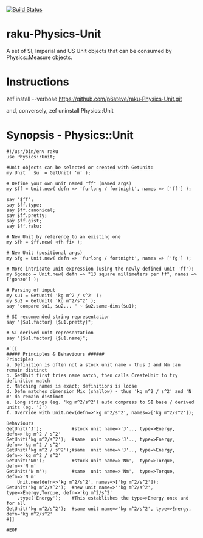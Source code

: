 [![Build Status](https://travis-ci.com/p6steve/raku-Physics-Unit.svg?branch=master)](https://travis-ci.com/p6steve/raku-Physics-Unit)

# raku-Physics-Unit
A set of SI, Imperial and US Unit objects that can be consumed by Physics::Measure objects.

# Instructions
zef install --verbose https://github.com/p6steve/raku-Physics-Unit.git

and, conversely, zef uninstall Physics::Unit

# Synopsis - Physics::Unit

```perl6
#!/usr/bin/env raku
use Physics::Unit;

#Unit objects can be selected or created with GetUnit:
my Unit   $u  = GetUnit( 'm' );
    
# Define your own unit named "ff" (named args)
my $ff = Unit.new( defn => 'furlong / fortnight', names => ['ff'] );

say "$ff";
say $ff.type;
say $ff.canonical;
say $ff.pretty;
say $ff.gist;
say $ff.raku;

# New Unit by reference to an existing one
my $fh = $ff.new( <fh fi> );

# New Unit (positional args)
my $fg = Unit.new( defn => 'furlong / fortnight', names => ['fg'] );

# More intricate unit expression (using the newly defined unit 'ff'):
my $gonzo = Unit.new( defn => "13 square millimeters per ff", names => ['gonzo'] );

# Parsing of input
my $u1 = GetUnit( 'kg m^2 / s^2' );
my $u2 = GetUnit( 'kg m^2/s^2' );
say "compare $u1, $u2... " ~ $u2.same-dims($u1);

# SI recommended string representation
say "{$u1.factor} {$u1.pretty}";

# SI derived unit representation
say "{$u1.factor} {$u1.name}";

#`[[
##### Principles & Behaviours ######
Principles
a. Definition is often not a stock unit name - thus J and Nm can remain distinct
b. GetUnit first tries name match, then calls CreateUnit to try definition match
c. Matching names is exact; definitions is loose
d. Defn matches dimension Mix (shallow) - thus 'kg m^2 / s^2' and 'N m' do remain distinct
e. Long strings (eg. 'kg m^2/s^2') auto compress to SI base / derived units (eg. 'J')
f. Override with Unit.new(defn=>'kg m^2/s^2', names=>['kg m^2/s^2']);

Behaviours
GetUnit('J');           #stock unit name=>'J'.., type=>Energy, defn=>'kg m^2 / s^2'
GetUnit('kg m^2/s^2');  #same  unit name=>'J'.., type=>Energy, defn=>'kg m^2 / s^2'
GetUnit('kg m^2 / s^2');#same  unit name=>'J'.., type=>Energy, defn=>'kg m^2 / s^2'
GetUnit('Nm');          #stock unit name=>'Nm',  type=>Torque, defn=>'N m'
GetUnit('N m');         #same  unit name=>'Nm',  type=>Torque, defn=>'N m'
    Unit.new(defn=>'kg m^2/s^2', names=>['kg m^2/s^2']);
GetUnit('kg m^2/s^2');  #new unit name=>''kg m^2/s^2', type=>Energy,Torque, defn=>'kg m^2/s^2'
    .type('Energy');    #This establishes the type=>Energy once and for all
GetUnit('kg m^2/s^2');  #same unit name=>'kg m^2/s^2', type=>Energy, defn='kg m^2/s^2'
#]]

#EOF
```
